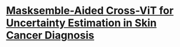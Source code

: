 # [Masksemble-Aided Cross-ViT for Uncertainty Estimation in Skin Cancer Diagnosis](https://dx.doi.org/10.2139/ssrn.4956250)
